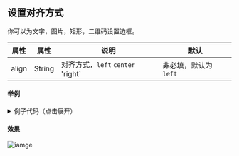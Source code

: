 ## 设置对齐方式

你可以为文字，图片，矩形，二维码设置边框。

| 属性         | 属性   | 说明                                                           | 默认                   |
| ------------ | ------ | ------------------------------------------------------------ | --------------------- |
| align        | String | 对齐方式，`left` `center` 'right`                              | 非必填，默认为 `left`   |

#### 举例

<details><summary>例子代码（点击展开）</summary><br>

```javascript
return {
    width: '654px',
    height: '1000px',
    background: '#eee',
    views: [
        {
            type: 'rect',
            css: {
                top: '40px',
                left: '327px',
                color: 'rgba(255, 0, 0, 0.5)',
                width: '5px',
                height: '500px'
            }
        },
        {
            type: 'image',
            url: 'https://www.sunniejs.cn/static/avatar.png',
            css: {
                top: '40px',
                left: '327px',
                width: '100px',
                height: '100px'
            }
        },
        {
            type: 'qrcode',
            content: 'https://github.com/sunniejs/vue-canvas-poster',
            css: {
                top: '180px',
                left: '327px',
                width: '120px',
                height: '120px'
            }
        },
        {
            type: 'text',
            text: "align: 'left' 或者不写",
            css: {
                top: '320px',
                left: '327px',
                fontSize: '30px'
            }
        },
        {
            type: 'text',
            text: "align: 'right'",
            css: {
                top: '370px',
                left: '327px',
                align: 'right',
                fontSize: '30px'
            }
        },
        {
            type: 'text',
            text: "align: 'center'",
            css: {
                top: '420px',
                left: '327px',
                align: 'center',
                fontSize: '30px'
            }
        },
        {
            type: 'text',
            text: "在多行的情况下，align 会影响内部 text 的对齐，比如这边设置 align: 'center'",
            css: {
                top: '480px',
                right: '327px',
                width: '400px',
                align: 'center',
                fontSize: '30px'
            }
        }
    ]
}
```

</details>

#### 效果

![iamge](../_images/align.png)
